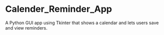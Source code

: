 # Calender_Reminder_App
A Python GUI app using Tkinter that shows a calendar and lets users save and view reminders.
